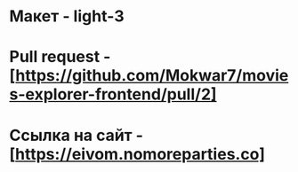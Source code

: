 # Макет - light-3
# Pull request - [https://github.com/Mokwar7/movies-explorer-frontend/pull/2]
# Ссылка на сайт - [https://eivom.nomoreparties.co]
